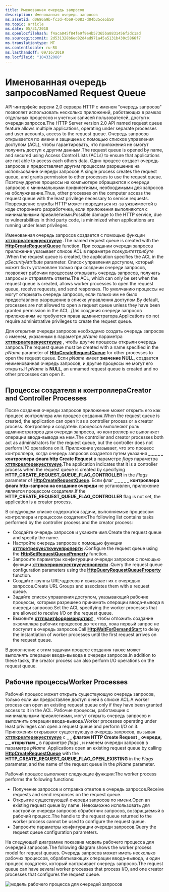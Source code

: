 ```yaml
---
title: Именованная очередь запросов
description: Именованная очередь запросов
ms.assetid: d0686a9b-fc3d-4b69-b083-d04b35ce5b50
ms.topic: article
ms.date: 05/31/2018
ms.openlocfilehash: f4aca045f84fe9f9e4b57365ba8831456f2dc1ad
ms.sourcegitcommit: 2d531328b6ed82d4ad971a45a5131b430c5866f7
ms.translationtype: MT
ms.contentlocale: ru-RU
ms.lasthandoff: 09/16/2019
ms.locfileid: "104332088"
---
```

# <a name="named-request-queue"></a><span data-ttu-id="cb288-103">Именованная очередь запросов</span><span class="sxs-lookup"><span data-stu-id="cb288-103">Named Request Queue</span></span>

<span data-ttu-id="cb288-104">API-интерфейс версии 2,0 сервера HTTP с именем "очередь запросов" позволяет использовать несколько приложений, работающих в рамках отдельных процессов и учетных записей пользователей, доступ к очереди запросов.</span><span class="sxs-lookup"><span data-stu-id="cb288-104">The HTTP Server version 2.0 API named request queue feature allows multiple applications, operating under separate processes and user accounts, access to the request queue.</span></span> <span data-ttu-id="cb288-105">Очередь запросов открывается по имени и защищена с помощью списков управления доступом (ACL), чтобы гарантировать, что приложения не смогут получить доступ к другим данным.</span><span class="sxs-lookup"><span data-stu-id="cb288-105">The request queue is opened by name, and secured using Access Control Lists (ACLs) to ensure that applications are not able to access each others data.</span></span> <span data-ttu-id="cb288-106">Один процесс создает очередь запросов и предоставляет другим процессам разрешение на использование очереди запросов.</span><span class="sxs-lookup"><span data-stu-id="cb288-106">A single process creates the request queue, and grants permission to other processes to use the request queue.</span></span> <span data-ttu-id="cb288-107">Поэтому другие процессы на компьютере обращаются к очереди запросов с минимальными привилегиями, необходимыми для запросов на обслуживание.</span><span class="sxs-lookup"><span data-stu-id="cb288-107">Thus, other processes on the computer access the request queue with the least privilege necessary to service requests.</span></span> <span data-ttu-id="cb288-108">Повреждение службы HTTP может повредиться из-за уязвимостей в коде стороннего разработчика, если приложения выполняются с минимальными привилегиями.</span><span class="sxs-lookup"><span data-stu-id="cb288-108">Possible damage to the HTTP service, due to vulnerabilities in third party code, is minimized when applications are running under least privileges.</span></span>

<span data-ttu-id="cb288-109">Именованная очередь запросов создается с помощью функции [**хттпкреатерекуесткуеуе**](/windows/desktop/api/Http/nf-http-httpcreaterequestqueue) .</span><span class="sxs-lookup"><span data-stu-id="cb288-109">The named request queue is created with the [**HttpCreateRequestQueue**](/windows/desktop/api/Http/nf-http-httpcreaterequestqueue) function.</span></span> <span data-ttu-id="cb288-110">При создании очереди запросов приложение указывает список ACL в параметре *псекуритяттрибуте* .</span><span class="sxs-lookup"><span data-stu-id="cb288-110">When the request queue is created, the application specifies the ACL in the *pSecurityAttribute* parameter.</span></span> <span data-ttu-id="cb288-111">Список управления доступом, который может быть установлен только при создании очереди запросов, позволяет рабочим процессам открывать очередь запросов, получать запросы и отправлять ответы.</span><span class="sxs-lookup"><span data-stu-id="cb288-111">The ACL, which can only be set when the request queue is created, allows worker processes to open the request queue, receive requests, and send responses.</span></span> <span data-ttu-id="cb288-112">По умолчанию процессы не могут открывать очередь запросов, если только им не было предоставлено разрешение в списке управления доступом.</span><span class="sxs-lookup"><span data-stu-id="cb288-112">By default, processes are not allowed to open a request queue unless they have been granted permission in the ACL.</span></span> <span data-ttu-id="cb288-113">Для создания очереди запросов приложениям не требуются права администратора.</span><span class="sxs-lookup"><span data-stu-id="cb288-113">Applications do not require administrative privileges to create the request queue.</span></span>

<span data-ttu-id="cb288-114">Для открытия очереди запросов необходимо создать очередь запросов с именем, указанным в параметре *pName* параметра [**хттпкреатерекуесткуеуе**](/windows/desktop/api/Http/nf-http-httpcreaterequestqueue) , чтобы другие процессы открыли очередь запроса.</span><span class="sxs-lookup"><span data-stu-id="cb288-114">The request queue must be created with a name specified in the *pName* parameter of [**HttpCreateRequestQueue**](/windows/desktop/api/Http/nf-http-httpcreaterequestqueue) for other processes to open the request queue.</span></span> <span data-ttu-id="cb288-115">Если *pName* имеет **значение NULL**, создается неименованная очередь запросов, и другие процессы не могут его открыть.</span><span class="sxs-lookup"><span data-stu-id="cb288-115">If *pName* is **NULL**, an unnamed request queue is created and no other processes can open it.</span></span>

## <a name="creator-and-controller-processes"></a><span data-ttu-id="cb288-116">Процессы создателя и контроллера</span><span class="sxs-lookup"><span data-stu-id="cb288-116">Creator and Controller Processes</span></span>

<span data-ttu-id="cb288-117">После создания очереди запросов приложение может открыть его как процесс контроллера или процесс создания.</span><span class="sxs-lookup"><span data-stu-id="cb288-117">When the request queue is created, the application can open it as a controller process or a creator process.</span></span> <span data-ttu-id="cb288-118">Контроллер и создатель процессов выполняют роль администраторов для очереди запросов, но контроллер не выполняет операции ввода-вывода на нем.</span><span class="sxs-lookup"><span data-stu-id="cb288-118">The controller and creator processes both act as administrators for the request queue, but the controller does not perform I/O operations on it.</span></span> <span data-ttu-id="cb288-119">Приложение указывает, что это процесс контроллера, когда очередь запросов создается путем указания **\_ \_ \_ \_ \_ контроллера флага http Create Request** в параметре *flags* параметра [**хттпкреатерекуесткуеуе**](/windows/desktop/api/Http/nf-http-httpcreaterequestqueue).</span><span class="sxs-lookup"><span data-stu-id="cb288-119">The application indicates that it is a controller process when the request queue is created by specifying **HTTP\_CREATE\_REQUEST\_QUEUE\_FLAG\_CONTROLLER** in the *Flags* parameter of [**HttpCreateRequestQueue**](/windows/desktop/api/Http/nf-http-httpcreaterequestqueue).</span></span> <span data-ttu-id="cb288-120">Если флаг **\_ \_ \_ \_ \_ контроллера флага http-запроса на создание очереди** не установлен, приложение является процессом создателя.</span><span class="sxs-lookup"><span data-stu-id="cb288-120">If the **HTTP\_CREATE\_REQUEST\_QUEUE\_FLAG\_CONTROLLER** flag is not set, the application is a creator process.</span></span>

<span data-ttu-id="cb288-121">В следующем списке содержатся задачи, выполняемые процессом контроллера и процессом создателя:</span><span class="sxs-lookup"><span data-stu-id="cb288-121">The following list contains tasks performed by the controller process and the creator process:</span></span>

-   <span data-ttu-id="cb288-122">Создайте очередь запросов и укажите имя.</span><span class="sxs-lookup"><span data-stu-id="cb288-122">Create the request queue and specify the name.</span></span>
-   <span data-ttu-id="cb288-123">Настройте очередь запросов с помощью функции [**хттпсетрекуесткуеуепроперти**](/windows/desktop/api/Http/nf-http-httpsetrequestqueueproperty) .</span><span class="sxs-lookup"><span data-stu-id="cb288-123">Configure the request queue using the [**HttpSetRequestQueueProperty**](/windows/desktop/api/Http/nf-http-httpsetrequestqueueproperty) function.</span></span>
-   <span data-ttu-id="cb288-124">Запросите параметры конфигурации очереди запросов с помощью функции [**хттпкуерирекуесткуеуепроперти**](/windows/desktop/api/Http/nf-http-httpqueryrequestqueueproperty) .</span><span class="sxs-lookup"><span data-stu-id="cb288-124">Query the request queue configuration parameters using the [**HttpQueryRequestQueueProperty**](/windows/desktop/api/Http/nf-http-httpqueryrequestqueueproperty) function.</span></span>
-   <span data-ttu-id="cb288-125">Создайте группы URL-адресов и связывает их с очередью запросов.</span><span class="sxs-lookup"><span data-stu-id="cb288-125">Create URL Groups and associates them with a request queue.</span></span>
-   <span data-ttu-id="cb288-126">Задайте список управления доступом, указывающий рабочие процессы, которым разрешено принимать операции ввода-вывода в очереди запросов.</span><span class="sxs-lookup"><span data-stu-id="cb288-126">Set the ACL specifying the worker processes that are allowed to receive I/O on the request queue.</span></span>
-   <span data-ttu-id="cb288-127">Вызовите [**хттпваитфордемандстарт**](/windows/desktop/api/Http/nf-http-httpwaitfordemandstart) , чтобы отложить создание экземпляра рабочих процессов до тех пор, пока первый запрос не поступит в очередь запросов.</span><span class="sxs-lookup"><span data-stu-id="cb288-127">Call [**HttpWaitForDemandStart**](/windows/desktop/api/Http/nf-http-httpwaitfordemandstart) to delay the instantiation of worker processes until the first request arrives on the request queue.</span></span>

<span data-ttu-id="cb288-128">В дополнение к этим задачам процесс создания также может выполнять операции ввода-вывода в очереди запросов.</span><span class="sxs-lookup"><span data-stu-id="cb288-128">In addition to these tasks, the creator process can also perform I/O operations on the request queue.</span></span>

## <a name="worker-processes"></a><span data-ttu-id="cb288-129">Рабочие процессы</span><span class="sxs-lookup"><span data-stu-id="cb288-129">Worker Processes</span></span>

<span data-ttu-id="cb288-130">Рабочий процесс может открыть существующую очередь запросов, только если им предоставлен доступ к ней в списке ACL.</span><span class="sxs-lookup"><span data-stu-id="cb288-130">A worker process can open an existing request queue only if they have been granted access to it in the ACL.</span></span> <span data-ttu-id="cb288-131">Рабочие процессы, работающие с минимальными привилегиями, могут открыть очередь запросов и выполнить операции ввода-вывода.</span><span class="sxs-lookup"><span data-stu-id="cb288-131">Worker processes operating under least privileges can open a request queue and perform I/O on it.</span></span> <span data-ttu-id="cb288-132">Приложения открывают существующую очередь запросов, вызывая [**хттпкреатерекуесткуеуе**](/windows/desktop/api/Http/nf-http-httpcreaterequestqueue) с **\_ \_ флагом HTTP Create Request \_ очереди, \_ \_ открытым \_** в параметре *flags* , и именем очереди запросов в параметре *pName* .</span><span class="sxs-lookup"><span data-stu-id="cb288-132">Applications open an existing request queue by calling [**HttpCreateRequestQueue**](/windows/desktop/api/Http/nf-http-httpcreaterequestqueue) with the **HTTP\_CREATE\_REQUEST\_QUEUE\_FLAG\_OPEN\_EXISTING** in the *Flags* parameter, and the name of the request queue in the *pName* parameter.</span></span>

<span data-ttu-id="cb288-133">Рабочий процесс выполняет следующие функции:</span><span class="sxs-lookup"><span data-stu-id="cb288-133">The worker process performs the following functions:</span></span>

-   <span data-ttu-id="cb288-134">Получение запросов и отправка ответов в очередь запросов.</span><span class="sxs-lookup"><span data-stu-id="cb288-134">Receive requests and send responses on the request queue.</span></span>
-   <span data-ttu-id="cb288-135">Открытие существующей очереди запросов по имени.</span><span class="sxs-lookup"><span data-stu-id="cb288-135">Open an existing request queue by name.</span></span> <span data-ttu-id="cb288-136">Невозможно использовать для настройки очереди запросов обработчик запросов, возвращаемый в рабочий процесс.</span><span class="sxs-lookup"><span data-stu-id="cb288-136">The handle to the request queue returned to the worker process cannot be used to configure the request queue.</span></span>
-   <span data-ttu-id="cb288-137">Запросите параметры конфигурации очереди запросов.</span><span class="sxs-lookup"><span data-stu-id="cb288-137">Query the request queue configuration parameters.</span></span>

<span data-ttu-id="cb288-138">На следующей диаграмме показана модель рабочего процесса для очередей запросов.</span><span class="sxs-lookup"><span data-stu-id="cb288-138">The following diagram shows the worker process model for request queues.</span></span> <span data-ttu-id="cb288-139">Очередь запросов может иметь несколько рабочих процессов, обрабатывающих операции ввода-вывода, и один процесс создателя, который настраивает очередь запросов.</span><span class="sxs-lookup"><span data-stu-id="cb288-139">The request queue can have several worker processes that process I/O, and one creator processes that configures the request queue.</span></span>

![модель рабочего процесса для очередей запросов](images/namedrequestqueue.png)

 

 




